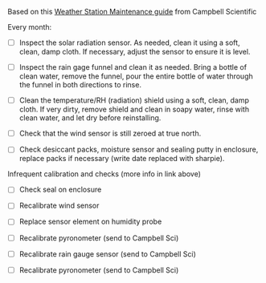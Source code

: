 Based on this [Weather Station Maintenance guide](https://www.campbellsci.com/blog/et-station-components-to-maintain) from Campbell Scientific

Every month:
 
-[ ] Inspect the solar radiation sensor. As needed, clean it using a soft, clean, damp cloth. If necessary, adjust the sensor to ensure it is level.

-[ ] Inspect the rain gage funnel and clean it as needed. Bring a bottle of clean water, remove the funnel, pour the entire bottle of water through the funnel in both directions to rinse.

-[ ] Clean the temperature/RH (radiation) shield using a soft, clean, damp cloth. If very dirty, remove shield and clean in soapy water, rinse with clean water, and let dry before reinstalling.

-[ ] Check that the wind sensor is still zeroed at true north.

-[ ] Check desiccant packs, moisture sensor and sealing putty in enclosure, replace packs if necessary (write date replaced with sharpie).


Infrequent calibration and checks (more info in link above)

-[ ] Check seal on enclosure

-[ ] Recalibrate wind sensor

-[ ] Replace sensor element on humidity probe

-[ ] Recalibrate pyronometer (send to Campbell Sci)

-[ ] Recalibrate rain gauge sensor (send to Campbell Sci)

-[ ] Recalibrate pyronometer (send to Campbell Sci)